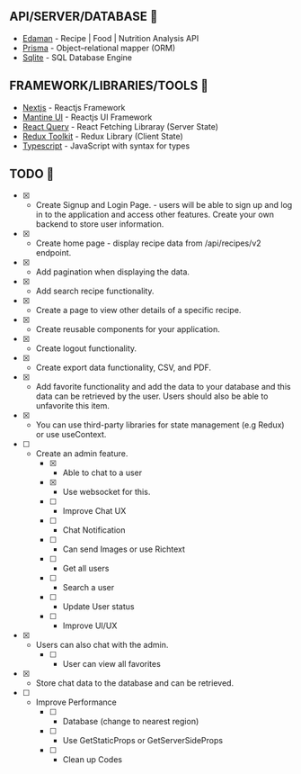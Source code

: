 ## API/SERVER/DATABASE 💾
- [Edaman](https://www.edamam.com) - Recipe | Food | Nutrition Analysis API
- [Prisma](https://www.prisma.io/) - Object–relational mapper (ORM)
- [Sqlite](https://www.sqlite.org/) - SQL Database Engine

## FRAMEWORK/LIBRARIES/TOOLS 🎉

- [Nextjs](https://nextjs.org/) - Reactjs Framework
- [Mantine UI](https://mantine.dev/) - Reactjs UI Framework
- [React Query](https://react-query.tanstack.com/) - React Fetching Libraray (Server State)
- [Redux Toolkit](https://redux-toolkit.js.org/) - Redux Library (Client State)
- [Typescript](https://www.typescriptlang.org/) - JavaScript with syntax for types
## TODO 📝

- [x] - Create Signup and Login Page. - users will be able to sign up and log in to the application and access other features. Create your own backend to store user information.
- [x] - Create home page - display recipe data from /api/recipes/v2 endpoint.
- [x] - Add pagination when displaying the data.
- [x] - Add search recipe functionality.
- [x] - Create a page to view other details of a specific recipe.
- [x] - Create reusable components for your application.
- [x] - Create logout functionality.
- [x] - Create export data functionality, CSV, and PDF.
- [x] - Add favorite functionality and add the data to your database and this data can be retrieved by the user. Users should also be able to unfavorite this item.
- [x] - You can use third-party libraries for state management (e.g Redux) or use useContext.
- [ ] - Create an admin feature.
    - [x] - Able to chat to a user
    - [x] - Use websocket for this.
    - [ ] - Improve Chat UX
    - [ ] - Chat Notification
    - [ ] - Can send Images or use Richtext
    - [ ] - Get all users
    - [ ] - Search a user
    - [ ] - Update User status
    - [ ] - Improve UI/UX
- [x] - Users can also chat with the admin.
    - [ ] - User can view all favorites
- [x] - Store chat data to the database and can be retrieved.

- [ ] - Improve Performance
    - [ ] - Database (change to nearest region)
    - [ ] - Use GetStaticProps or GetServerSideProps
    - [ ] - Clean up Codes